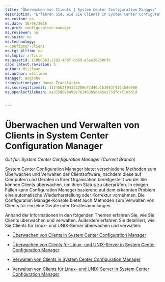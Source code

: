 ```yaml
---
title: "Überwachen von Clients | System Center Configuration Manager"
description: "Erfahren Sie, wie Sie Clients in System Center Configuration Manager überwachen und verwalten."
ms.custom: na
ms.date: 10/06/2016
ms.prod: configuration-manager
ms.reviewer: na
ms.suite: na
ms.technology:
- configmgr-client
ms.tgt_pltfrm: na
ms.topic: article
ms.assetid: 110b65b3-2202-466f-bb5d-e5ee282506fc
caps.latest.revision: 5
author: Mtillman
ms.author: mtillman
manager: angrobe
translationtype: Human Translation
ms.sourcegitcommit: 1134bb2f04152288e72d40b1b1083f415cb4e900
ms.openlocfilehash: ea3358696496e761463b5da45e275dfc7f1ebd1d


---
```

# <a name="monitor-and-manage-clients-in-system-center-configuration-manager"></a>Überwachen und Verwalten von Clients in System Center Configuration Manager

*Gilt für: System Center Configuration Manager (Current Branch)*

System Center Configuration Manager bietet verschiedene Methoden zum Überwachen und Verwalten der Clientsoftware, nachdem diese auf Computern und Geräten in Ihrer Organisation bereitgestellt wurde.  Sie können Clients überwachen, um ihren Status zu überprüfen. In einigen Fällen kann Configuration Manager basierend auf dem erkannten Problem eine automatische Wiederherstellung oder Korrektur vornehmen. Die Configuration Manage-Konsole bietet auch Methoden zum Verwalten von Clients für einzelne Geräte oder Gerätesammlungen.  

 Anhand der Informationen in den folgenden Themen erfahren Sie, wie Sie Clients überwachen und verwalten. Außerdem erfahren Sie detailliert, wie Sie Clients für Linux- und UNIX-Server überwachen und verwalten:  

-   [Überwachen von Clients in System Center Configuration Manager](../../../core/clients/manage/monitor-clients.md)  

-   [Überwachen von Clients für Linux- und UNIX-Server in System Center Configuration Manager](../../../core/clients/manage/monitor-clients-for-linux-and-unix-servers.md)  

-   [Verwalten von Clients in System Center Configuration Manager](../../../core/clients/manage/manage-clients.md)  

-   [Verwalten von Clients für Linux- und UNIX-Server in System Center Configuration Manager](../../../core/clients/manage/manage-clients-for-linux-and-unix-servers.md)  



<!--HONumber=Nov16_HO1-->


